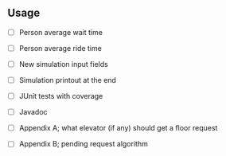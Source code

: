 ## Usage

- [ ] Person average wait time
- [ ] Person average ride time 
- [ ] New simulation input fields
- [ ] Simulation printout at the end
- [ ] JUnit tests with coverage
- [ ] Javadoc
- [ ] Appendix A; what elevator (if any) should get a floor request
- [ ] Appendix B; pending request algorithm

